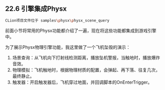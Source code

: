﻿## 22.6 引擎集成Physx

```bash
CLion项目文件位于 samples\physx\physx_scene_query
```

前面小节将常用的Physx功能都介绍了一遍，现在将这些功能都集成到游戏引擎中。



为了展示Physx物理引擎功能，我这里做了一个飞机坠毁的演示：
1. 场景查询：从飞机向下打射线检测距离，播放坠机警报，当触地时，播放爆炸音效。
2. 物理模拟：飞机触地时，根据物理材质的配置，会弹起、再下落、往复几次，最终静止。
3. 触发器：开启触发器后，飞机穿过地面，并回调脚本的OnEnterTrigger。

